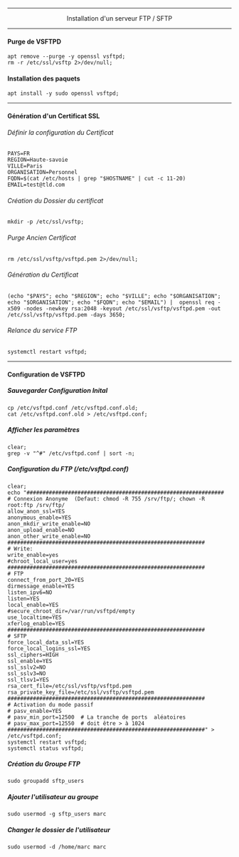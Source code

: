 ---------------------------------------------------------------------------------------------------------------------
<p align='center'> Installation d'un serveur FTP / SFTP </p>

---------------------------------------------------------------------------------------------------------------------
#### Purge de VSFTPD
```
apt remove --purge -y openssl vsftpd;
rm -r /etc/ssl/vsftp 2>/dev/null;
```

#### Installation des paquets
```
apt install -y sudo openssl vsftpd;
```

---------------------------------------------------------------------------------------------------------------------
#### Génération d'un Certificat SSL

###### Définir la configuration du Certificat
```
PAYS=FR
REGION=Haute-savoie
VILLE=Paris
ORGANISATION=Personnel
FQDN=$(cat /etc/hosts | grep "$HOSTNAME" | cut -c 11-20)
EMAIL=test@tld.com
```

###### Création du Dossier du certificat
```
mkdir -p /etc/ssl/vsftp;
```

###### Purge Ancien Certificat
```
rm /etc/ssl/vsftp/vsftpd.pem 2>/dev/null;
```

###### Génération du Certificat
```
(echo "$PAYS"; echo "$REGION"; echo "$VILLE"; echo "$ORGANISATION"; echo "$ORGANISATION"; echo "$FQDN"; echo "$EMAIL") |  openssl req -x509 -nodes -newkey rsa:2048 -keyout /etc/ssl/vsftp/vsftpd.pem -out /etc/ssl/vsftp/vsftpd.pem -days 3650; 
```
###### Relance du service FTP
```
systemctl restart vsftpd;
```

---------------------------------------------------------------------------------------------------------------------
#### Configuration de VSFTPD
##### Sauvegarder Configuration Inital
```
cp /etc/vsftpd.conf /etc/vsftpd.conf.old;
cat /etc/vsftpd.conf.old > /etc/vsftpd.conf;
```

##### Afficher les paramètres
```
clear; 
grep -v "^#" /etc/vsftpd.conf | sort -n;
```

##### Configuration du FTP (/etc/vsftpd.conf)
```
clear;
echo "##############################################################
# Connexion Anonyme  (Defaut: chmod -R 755 /srv/ftp/; chown -R root:ftp /srv/ftp/
allow_anon_ssl=YES
anonymous_enable=YES
anon_mkdir_write_enable=NO
anon_upload_enable=NO
anon_other_write_enable=NO
##############################################################
# Write:
write_enable=yes
#chroot_local_user=yes
##############################################################
# FTP
connect_from_port_20=YES
dirmessage_enable=YES
listen_ipv6=NO
listen=YES
local_enable=YES
#secure_chroot_dir=/var/run/vsftpd/empty
use_localtime=YES
xferlog_enable=YES
##############################################################
# SFTP
force_local_data_ssl=YES
force_local_logins_ssl=YES
ssl_ciphers=HIGH
ssl_enable=YES
ssl_sslv2=NO
ssl_sslv3=NO
ssl_tlsv1=YES
rsa_cert_file=/etc/ssl/vsftp/vsftpd.pem
rsa_private_key_file=/etc/ssl/vsftp/vsftpd.pem
##############################################################
# Activation du mode passif
# pasv_enable=YES
# pasv_min_port=12500  # La tranche de ports  aléatoires 
# pasv_max_port=12550  # doit être > à 1024
##############################################################" > /etc/vsftpd.conf;
systemctl restart vsftpd;
systemctl status vsftpd;
```


##### Création du Groupe FTP
```
sudo groupadd sftp_users
```

##### Ajouter l'utilisateur au groupe
```
sudo usermod -g sftp_users marc
```

##### Changer le dossier de l'utilisateur
```
sudo usermod -d /home/marc marc
```
